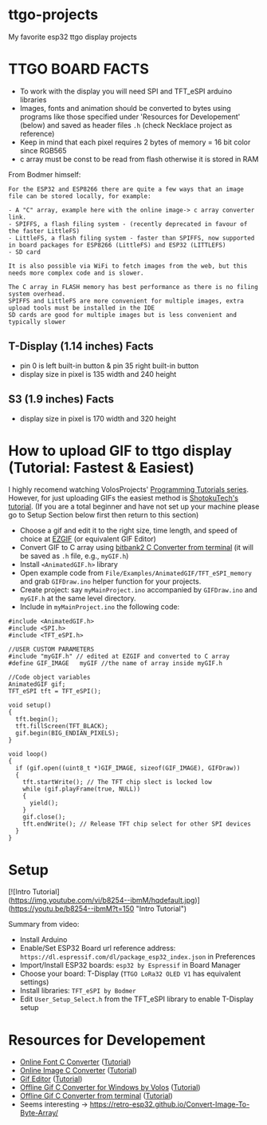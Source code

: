 # ttgo-projects
My favorite esp32 ttgo display projects
# TTGO BOARD FACTS

- To work with the display you will need SPI and TFT_eSPI arduino libraries
- Images, fonts and animation should be converted to bytes using programs like those specified under 'Resources for Developement' (below) and saved as header files `.h` (check Necklace project as reference)
- Keep in mind that each pixel requires 2 bytes of memory = 16 bit color since RGB565
- c array must be const to be read from flash otherwise it is stored in RAM

From Bodmer himself:

    For the ESP32 and ESP8266 there are quite a few ways that an image file can be stored locally, for example:

    - A "C" array, example here with the online image-> c array converter link.
    - SPIFFS, a flash filing system - (recently deprecated in favour of the faster LittleFS)
    - LittleFS, a flash filing system - faster than SPIFFS, now supported in board packages for ESP8266 (LittleFS) and ESP32 (LITTLEFS)
    - SD card

    It is also possible via WiFi to fetch images from the web, but this needs more complex code and is slower.

    The C array in FLASH memory has best performance as there is no filing system overhead.
    SPIFFS and LittleFS are more convenient for multiple images, extra upload tools must be installed in the IDE
    SD cards are good for multiple images but is less convenient and typically slower

## T-Display (1.14 inches) Facts

- pin 0 is left built-in button & pin 35 right built-in button 
- display size in pixel is 135 width and 240 height

## S3 (1.9 inches) Facts
- display size in pixel is 170 width and 320 height

# How to upload GIF to ttgo display (Tutorial: Fastest & Easiest)
I highly recomend watching VolosProjects' [Programming Tutorials series](https://www.youtube.com/watch?v=WFVjsxFMbSM&t=6s&ab_channel=VolosProjects). However, for just uploading GIFs the easiest method is [ShotokuTech's tutorial](https://www.youtube.com/watch?v=dPathl6HrCY&ab_channel=ShotokuTech). (If you are a total beginner and have not set up your machine please go to Setup Section below first then return to this section)

- Choose a gif and edit it to the right size, time length, and speed of choice at [EZGIF](https://ezgif.com/) (or equivalent GIF Editor)
- Convert GIF to C array using [bitbank2 C Converter from terminal](https://github.com/bitbank2/image_to_c) (it will be saved as `.h` file, e.g., `myGIF.h`)
- Install `<AnimatedGIF.h>` library
- Open example code from `File/Examples/AnimatedGIF/TFT_eSPI_memory` and grab `GIFDraw.ino` helper function for your projects.
- Create project: say `myMainProject.ino` accompanied by `GIFDraw.ino` and `myGIF.h` at the same level directory.
- Include in `myMainProject.ino` the following code:

```
#include <AnimatedGIF.h>
#include <SPI.h>
#include <TFT_eSPI.h>

//USER CUSTOM PARAMETERS
#include "myGIF.h" // edited at EZGIF and converted to C array                                 
#define GIF_IMAGE   myGIF //the name of array inside myGIF.h               

//Code object variables
AnimatedGIF gif;
TFT_eSPI tft = TFT_eSPI();

void setup() 
{
  tft.begin();
  tft.fillScreen(TFT_BLACK);
  gif.begin(BIG_ENDIAN_PIXELS);
}

void loop()
{ 
  if (gif.open((uint8_t *)GIF_IMAGE, sizeof(GIF_IMAGE), GIFDraw))
  {
    tft.startWrite(); // The TFT chip slect is locked low
    while (gif.playFrame(true, NULL))
    {
      yield();
    }
    gif.close();
    tft.endWrite(); // Release TFT chip select for other SPI devices
  }
}
```

# Setup
[![Intro Tutorial]          
(https://img.youtube.com/vi/b8254--ibmM/hqdefault.jpg)] 
(https://youtu.be/b8254--ibmM?t=150 "Intro Tutorial")

Summary from video:

- Install Arduino
- Enable/Set ESP32 Board url reference address: `https://dl.espressif.com/dl/package_esp32_index.json` in Preferences
- Import/Install ESP32 boards: `esp32 by Espressif` in Board Manager
- Choose your board: T-Display (`TTGO LoRa32 OLED V1` has equivalent settings)
- Install libraries: `TFT_eSPI by Bodmer`
- Edit `User_Setup_Select.h` from the TFT_eSPI library to enable T-Display setup

# Resources for Developement

- [Online Font C Converter](http://oleddisplay.squix.ch/#/home) ([Tutorial](https://www.youtube.com/watch?v=R-qFKemDFyM&ab_channel=VolosProjects))
- [Online Image C Converter](http://www.rinkydinkelectronics.com/t_imageconverter565.php) ([Tutorial](https://www.youtube.com/watch?v=R-qFKemDFyM&ab_channel=VolosProjects))
- [Gif Editor](https://ezgif.com/) ([Tutorial](https://www.youtube.com/watch?v=-h9Vm0Ow_Is&list=RDCMUCit2rVgOvhyuAD-VH5H_IHg&index=25&ab_channel=VolosProjects))
- [Offline Gif C Converter for Windows by Volos](https://github.com/VolosR/AnimationTFT) ([Tutorial](https://www.youtube.com/watch?v=-h9Vm0Ow_Is&list=RDCMUCit2rVgOvhyuAD-VH5H_IHg&index=25&ab_channel=VolosProjects))
- [Offline Gif C Converter from terminal](https://github.com/bitbank2/image_to_c) ([Tutorial](https://www.youtube.com/watch?v=dPathl6HrCY&ab_channel=ShotokuTech))
- Seems interesting -> https://retro-esp32.github.io/Convert-Image-To-Byte-Array/
